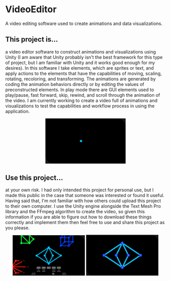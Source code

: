 # VideoEditor

A video editing software used to create animations and data visualizations.

## This project is...
a video editor software to construct animations and visualizations using Unity (I am aware that Unity probably isn't the best framework for this type of project, but I am familiar with Unity and it works good enough for my desires). In this software I take elements, which are sprites or text, and apply actions to the elements that have the capabilities of moving, scaling, rotating, recoloring, and transforming. The animations are generated by coding the animation behaviors directly or by editing the values of preconstructed elements. In play mode there are GUI elements used to play/pause, fast forward, skip, rewind, and scroll through the animation of the video. I am currently working to create a video full of animations and visualizations to test the capabilities and workflow process in using the application.

<p align="center">
<img src="GraphsGif.gif" width="50%" class="center"/>
</p>

## Use this project...
at your own risk. I had only intended this project for personal use, but I made this public in the case that someone was interested or found it useful. Having said that, I'm not familiar with how others could upload this project to their own computer. I use the Unity engine alongside the Text Mesh Pro library and the FFmpeg algorithm to create the video, so given this information if you are able to figure out how to download these things correctly and implement them then feel free to use and share this project as you please.

<p align="center">
<img src="VideoEditorPreview.png" width="45%" class="center"/>
<img src="GraphDegreeCount.gif" width="45%" class="center"/>
</p>
